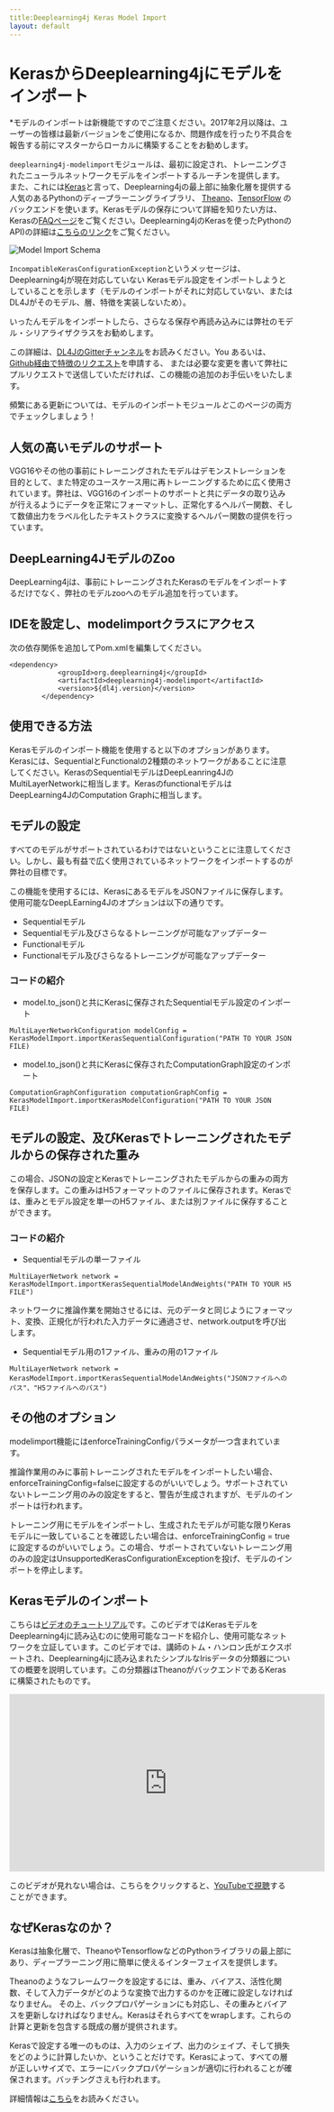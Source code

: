 ```yaml
---
title:Deeplearning4j Keras Model Import
layout: default
---
```


# KerasからDeeplearning4jにモデルをインポート

*モデルのインポートは新機能ですのでご注意ください。2017年2月以降は、ユーザーの皆様は最新バージョンをご使用になるか、問題作成を行ったり不具合を報告する前にマスターからローカルに構築することをお勧めします。 

`deeplearning4j-modelimport`モジュールは、最初に設定され、トレーニングされたニューラルネットワークモデルをインポートするルーチンを提供します。
また、これには[Keras](https://keras.io/)と言って、Deeplearning4jの最上部に抽象化層を提供する人気のあるPythonのディープラーニングライブラリ、
[Theano](http://deeplearning.net/software/theano/)、[TensorFlow](https://www.tensorflow.org)
のバックエンドを使います。Kerasモデルの保存について詳細を知りたい方は、Kerasの[FAQページ](https://keras.io/getting-started/faq/#how-can-i-save-a-keras-model)をご覧ください。Deeplearning4jのKerasを使ったPythonのAPI)の詳細は[こちらのリンク](https://github.com/crockpotveggies/dl4j-examples/tree/keras-examples/dl4j-keras-examples)をご覧ください。

![Model Import Schema](./img/model-import-keras.png)

`IncompatibleKerasConfigurationException`というメッセージは、Deeplearning4jが現在対応していない
Kerasモデル設定をインポートしようとしていることを示します（モデルのインポートがそれに対応していない、またはDL4Jがそのモデル、層、特徴を実装しないため）。

いったんモデルをインポートしたら、さらなる保存や再読み込みには弊社のモデル・シリアライザクラスをお勧めします。 

この詳細は、[DL4JのGitterチャンネル](https://gitter.im/deeplearning4j/deeplearning4j)をお読みください。You
あるいは、[Github経由で特徴のリクエスト](https://github.com/deeplearning4j/deeplearning4j/issues)を申請する、
または必要な変更を書いて弊社にプルリクエストで送信していただければ、この機能の追加のお手伝いをいたします。


頻繁にある更新については、モデルのインポートモジュール*と*このページの両方でチェックしましょう！

## 人気の高いモデルのサポート

VGG16やその他の事前にトレーニングされたモデルはデモンストレーションを目的として、また特定のユースケース用に再トレーニングするために広く使用されています。弊社は、VGG16のインポートのサポートと共にデータの取り込みが行えるようにデータを正常にフォーマットし、正常化するヘルパー関数、そして数値出力をラベル化したテキストクラスに変換するヘルパー関数の提供を行っています。  

## DeepLearning4JモデルのZoo

DeepLearning4jは、事前にトレーニングされたKerasのモデルをインポートするだけでなく、弊社のモデルzooへのモデル追加を行っています。 

## IDEを設定し、modelimportクラスにアクセス

次の依存関係を追加してPom.xmlを編集してください。

```
<dependency>
            <groupId>org.deeplearning4j</groupId>
            <artifactId>deeplearning4j-modelimport</artifactId>
            <version>${dl4j.version}</version>
        </dependency>
```

## 使用できる方法

Kerasモデルのインポート機能を使用すると以下のオプションがあります。Kerasには、SequentialとFunctionalの2種類のネットワークがあることに注意してください。KerasのSequentialモデルはDeepLeanring4JのMultiLayerNetworkに相当します。KerasのfunctionalモデルはDeepLearning4JのComputation Graphに相当します。  

## モデルの設定

すべてのモデルがサポートされているわけではないということに注意してください。しかし、最も有益で広く使用されているネットワークをインポートするのが弊社の目標です。

この機能を使用するには、KerasにあるモデルをJSONファイルに保存します。使用可能なDeepLEarning4Jのオプションは以下の通りです。 

* Sequentialモデル 
* Sequentialモデル及びさらなるトレーニングが可能なアップデーター
* Functionalモデル
* Functionalモデル及びさらなるトレーニングが可能なアップデーター

### コードの紹介

* model.to_json()と共にKerasに保存されたSequentialモデル設定のインポート

```
MultiLayerNetworkConfiguration modelConfig = KerasModelImport.importKerasSequentialConfiguration("PATH TO YOUR JSON FILE)

```

* model.to_json()と共にKerasに保存されたComputationGraph設定のインポート

```
ComputationGraphConfiguration computationGraphConfig = KerasModelImport.importKerasModelConfiguration("PATH TO YOUR JSON FILE)

```






## モデルの設定、及びKerasでトレーニングされたモデルからの保存された重み

この場合、JSONの設定とKerasでトレーニングされたモデルからの重みの両方を保存します。この重みはH5フォーマットのファイルに保存されます。Kerasでは、重みとモデル設定を単一のH5ファイル、または別ファイルに保存することができます。 

### コードの紹介

* Sequentialモデルの単一ファイル

```
MultiLayerNetwork network = KerasModelImport.importKerasSequentialModelAndWeights("PATH TO YOUR H5 FILE")

```

ネットワークに推論作業を開始させるには、元のデータと同じようにフォーマット、変換、正規化が行われた入力データに通過させ、network.outputを呼び出します。

* Sequentialモデル用の1ファイル、重みの用の1ファイル 


```
MultiLayerNetwork network = KerasModelImport.importKerasSequentialModelAndWeights("JSONファイルへのパス"、"H5ファイルへのパス")

```

## その他のオプション

modelimport機能にはenforceTrainingConfigパラメータが一つ含まれています。 

推論作業用のみに事前トレーニングされたモデルをインポートしたい場合、enforceTrainingConfig=falseに設定するのがいいでしょう。サポートされていないトレーニング用のみの設定をすると、警告が生成されますが、モデルのインポートは行われます。

トレーニング用にモデルをインポートし、生成されたモデルが可能な限りKerasモデルに一致していることを確認したい場合は、enforceTrainingConfig = trueに設定するのがいいでしょう。この場合、サポートされていないトレーニング用のみの設定はUnsupportedKerasConfigurationExceptionを投げ、モデルのインポートを停止します。



## Kerasモデルのインポート

こちらは[ビデオのチュートリアル](https://www.youtube.com/embed/bI1aR1Tj2DM)です。このビデオではKerasモデルをDeeplearning4jに読み込むのに使用可能なコードを紹介し、使用可能なネットワークを立証しています。このビデオでは、講師のトム・ハンロン氏がエクスポートされ、Deeplearning4jに読み込まれたシンプルなIrisデータの分類器についての概要を説明しています。この分類器はTheanoがバックエンドであるKerasに構築されたものです。

<iframe width="560" height="315" src="https://www.youtube.com/embed/bI1aR1Tj2DM" frameborder="0" allowfullscreen></iframe>

このビデオが見れない場合は、こちらをクリックすると、[YouTubeで視聴](https://www.youtube.com/embed/bI1aR1Tj2DM)することができます。

## なぜKerasなのか？

Kerasは抽象化層で、TheanoやTensorflowなどのPythonライブラリの最上部にあり、ディープラーニング用に簡単に使えるインターフェイスを提供します。 

Theanoのようなフレームワークを設定するには、重み、バイアス、活性化関数、そして入力データがどのような変換で出力するのかを正確に設定しなければなりません。 
その上、バックプロパゲーションにも対応し、その重みとバイアスを更新しなければなりません。Kerasはそれらすべてをwrapします。これらの計算と更新を包含する既成の層が提供されます。

Kerasで設定する唯一のものは、入力のシェイプ、出力のシェイプ、そして損失をどのように計算したいか、ということだけです。Kerasによって、すべての層が正しいサイズで、エラーにバックプロパゲーションが適切に行われることが確保されます。バッチングさえも行われます。

詳細情報は[こちら](http://deeplearning4j.org/keras)をお読みください。




